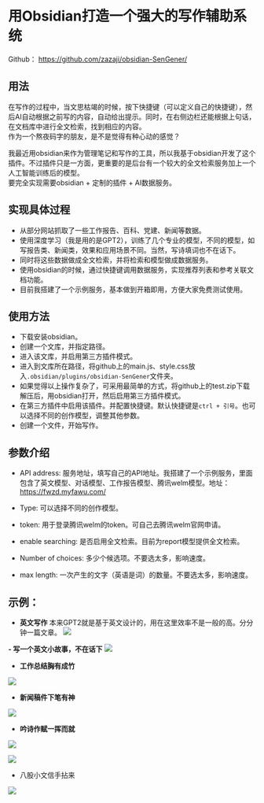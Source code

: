 # 用Obsidian打造一个强大的写作辅助系统


Github：
https://github.com/zazaji/obsidian-SenGener/

## 用法

在写作的过程中，当文思枯竭的时候，按下快捷键（可以定义自己的快捷键），然后AI自动根据之前写的内容，自动给出提示。同时，在右侧边栏还能根据上句话，在文档库中进行全文检索，找到相应的内容。  
作为一个熬夜码字的朋友，是不是觉得有种心动的感觉？


我最近用obsidian来作为管理笔记和写作的工具，所以我基于obsidian开发了这个插件。不过插件只是一方面，更重要的是后台有一个较大的全文检索服务加上一个人工智能训练后的模型。  
要完全实现需要obsidian + 定制的插件 + AI数据服务。

## 实现具体过程

-   从部分网站抓取了一些工作报告、百科、党建、新闻等数据。
-   使用深度学习（我是用的是GPT2），训练了几个专业的模型，不同的模型，如写报告类、新闻类，效果和应用场景不同。当然，写诗填词也不在话下。
-   同时将这些数据做成全文检索，并将检索和模型做成数据服务。
-   使用obsidian的时候，通过快捷键调用数据服务，实现推荐列表和参考关联文档功能。
-   目前我搭建了一个示例服务，基本做到开箱即用，方便大家免费测试使用。

## 使用方法

-  下载安装obsidian。
-   创建一个文库，并指定路径。
-   进入该文库，并启用第三方插件模式。
-   进入到文库所在路径，将github上的main.js、style.css放入`.obsidian/plugins/obsidian-SenGener`文件夹。
-   如果觉得以上操作复杂了，可采用最简单的方式，将github上的test.zip下载解压后，用obsidian打开，然后启用第三方插件模式。
-   在第三方插件中启用该插件。并配置快捷键。默认快捷键是`ctrl + 引号`。也可以选择不同的创作模型，调整其他参数。
-   创建一个文件，开始写作。

## 参数介绍
- API address: 服务地址，填写自己的API地址。我搭建了一个示例服务，里面包含了英文模型、对话模型、工作报告模型、腾讯welm模型。地址：https://fwzd.myfawu.com/

- Type: 可以选择不同的创作模型。

- token: 用于登录腾讯welm的token。可自己去腾讯welm官网申请。

- enable searching: 是否启用全文检索。目前为report模型提供全文检索。

- Number of choices: 多少个候选项。不要选太多，影响速度。

- max length: 一次产生的文字（英语是词）的数量。不要选太多，影响速度。

## 示例：
- **英文写作**
本来GPT2就是基于英文设计的，用在这里效率不是一般的高。分分钟一篇文章。
![](http://qnet.ocome.net.cn/zazaji/pico_upload/main/img/new_demo_en.gif)

**- 写一个英文小故事，不在话下**
![](http://qnet.ocome.net.cn/zazaji/pico_upload/main/img/_english_demo.gif)


- **工作总结胸有成竹**

![](http://qnet.ocome.net.cn/zazaji/pico_upload/main/img/report.gif)


- **新闻稿件下笔有神**

![](http://qnet.ocome.net.cn/zazaji/pico_upload/main/11.gif)

- **吟诗作赋一挥而就**

 ![](http://qnet.ocome.net.cn/zazaji/pico_upload/main/img/48c10a17095bc84a8939d4a7ac2326e.jpg)

![](http://qnet.ocome.net.cn/zazaji/pico_upload/main/img/b3df27009a29d0d01a8234967235832.jpg)


- 八股小文信手拈来

![](http://qnet.ocome.net.cn/zazaji/pico_upload/main/img/demo_cn.gif)
